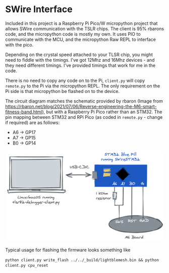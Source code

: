 # SWire Interface

Included in this project is a Raspberry Pi Pico/W micropython project that allows SWire communication with the TSLR chips. The client is 95% rbarons code, and the micropython code is mostly my own. It uses PIO to communicate with the MCU, and the micropython Raw REPL to interface with the pico.



Depending on the crystal speed attached to your TLSR chip, you might need to fiddle with the timings. I've got 12Mhz and 16Mhz devices - and they need different timings. I've provided timings that work for me in the code.



There is no need to copy any code on to the Pi, `client.py` will copy `remote.py` to the Pi via the micropython REPL. The only requirement on the Pi side is that micropython be flashed on to the device. 



The circuit diagram matches the schematic provided by rbaron (Image from https://rbaron.net/blog/2021/07/06/Reverse-engineering-the-M6-smart-fitness-band.html), but with a Raspberry 
Pi Pico rather than an STM32. The pin mapping between STM32 and RPi Pico (as coded in `remote.py` - change if required) are as follows:

* A6 -> GP17
* A7 -> GP15
* B0 -> GP14

![RPi Pico programmer + TLSR8266 setup](assets/swire_schematic.png)



Typical usage for flashing the firmware looks something like

`python client.py write_flash ../../_build/lightblemesh.bin && python client.py cpu_reset`